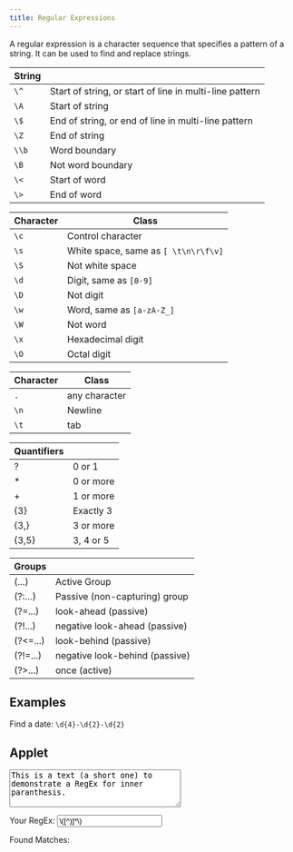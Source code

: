 ```yaml
---
title: Regular Expressions
---
```


A regular expression is a character sequence that specifies a pattern of a string. It can be used to find and replace strings.

| String  |  |
| --------| -------- |
| `\^`      |  Start of string, or start of line in multi-line pattern |
| `\A`  | Start of string |
| `\$` | End of string, or end of line in multi-line pattern |
| `\Z` | End of string |
| `\\b` | Word boundary |
| `\B` | Not word boundary |
| `\<` | Start of word |
| `\>` | End of word |

| Character  | Class |
| --------| -------- |
| `\c` | Control character |
| `\s` | White space, same as `[ \t\n\r\f\v]` |
| `\S` | Not white space |
| `\d` | Digit, same as `[0-9]` |
| `\D` | Not digit |
| `\w` | Word, same as `[a-zA-Z_]` |
| `\W` | Not word |
| `\x` | Hexade­cimal digit |
| `\O` | Octal digit |

| Character  | Class |
| --------| -------- |
| `.` | any character |
| `\n` | Newline |
| `\t` | tab |

| Quantifiers  |  |
| -------------| -------- |
| ? | 0 or 1 |
| * | 0 or more |
| + | 1 or more |
| {3} | Exactly 3 |
| {3,} | 3 or more |
| {3,5} | 3, 4 or 5 |

| Groups  |  |
| -------------| -------- |
| (...) | Active Group |
| (?:…)| Passive (non-c­apt­uring) group |
| (?=...)| look-ahead (passive) |
| (?!...)| negative look-ahead (passive) |
| (?<=...)| look-behind (passive) |
| (?!=...)| negative look-behind (passive) |
| (?>...)| once (active) |


## Examples

Find a date: `\d{4}-\d{2}-\d{2}`


## Applet

<script type="text/javascript">

function applyRegex(e){
	if (!e.value){
		res_el.textContent = " ";
		return;
	}

	var rx = new RegExp(e.value.trim(), 'gi');


	var search_string = document.getElementById("search-space").value;
	var res_el = document.getElementById("regex-result");

	var matches = search_string.match(rx);

	var result_string = "";
	if (matches){
		for (var i = 0; i < matches.length; i++) {
			result_string += matches[i];
			if (i != matches.length - 1){ result_string += ", "; }
		}
	}
	res_el.textContent = result_string;
}

</script>

<textarea id="search-space" cols="35" rows="4" placeholder="Paste your text here.">This is a text (a short one) to demonstrate a RegEx for inner paranthesis.</textarea>


Your RegEx: <input id="regex-input" oninput="applyRegex(this)" placeholder="RegEx, e.g. \d\s." value="\([^)]*\)">






Found Matches: <span id="regex-result"></span>
